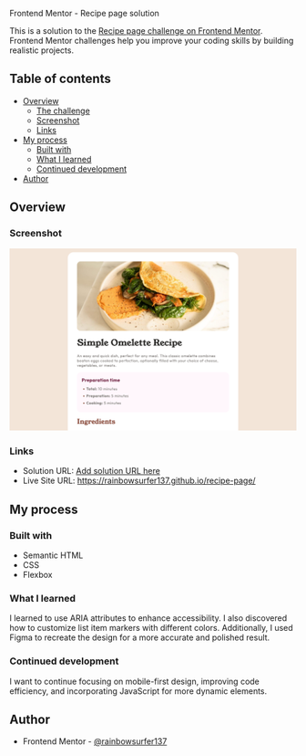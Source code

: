  Frontend Mentor - Recipe page solution

This is a solution to the [Recipe page challenge on Frontend Mentor](https://www.frontendmentor.io/challenges/recipe-page-KiTsR8QQKm). Frontend Mentor challenges help you improve your coding skills by building realistic projects. 

## Table of contents

- [Overview](#overview)
  - [The challenge](#the-challenge)
  - [Screenshot](#screenshot)
  - [Links](#links)
- [My process](#my-process)
  - [Built with](#built-with)
  - [What I learned](#what-i-learned)
  - [Continued development](#continued-development)
- [Author](#author)


## Overview

### Screenshot

![](assets/images/screenshot-recipe-page.png)


### Links

- Solution URL: [Add solution URL here](https://your-solution-url.com)
- Live Site URL: https://rainbowsurfer137.github.io/recipe-page/

## My process

### Built with

- Semantic HTML
- CSS
- Flexbox

### What I learned

I learned to use ARIA attributes to enhance accessibility. I also discovered how to customize list item markers with different colors. Additionally, I used Figma to recreate the design for a more accurate and polished result.

### Continued development

I want to continue focusing on mobile-first design, improving code efficiency, and incorporating JavaScript for more dynamic elements.

## Author

- Frontend Mentor - [@rainbowsurfer137](https://www.frontendmentor.io/profile/rainbowsurfer137)